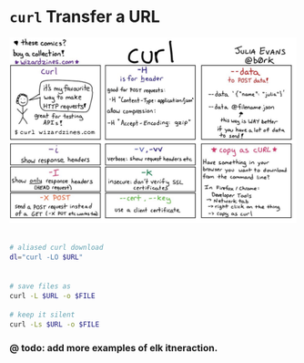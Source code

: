 # `curl` Transfer a URL

![](curl.jpg)

```bash

# aliased curl download
dl="curl -LO $URL"


# save files as
curl -L $URL -o $FILE

# keep it silent
curl -Ls $URL -o $FILE
```

### @ todo: add more examples of elk itneraction.
